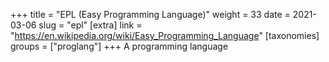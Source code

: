 +++
title = "EPL (Easy Programming Language)"
weight = 33
date = 2021-03-06
slug = "epl"
[extra]
link = "https://en.wikipedia.org/wiki/Easy_Programming_Language"
[taxonomies]
groups = ["proglang"]
+++
A programming language

